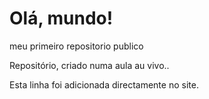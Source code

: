 # Olá, mundo!
meu primeiro repositorio publico

Repositório, criado numa aula au vivo.. 

Esta linha foi adicionada directamente no site.

